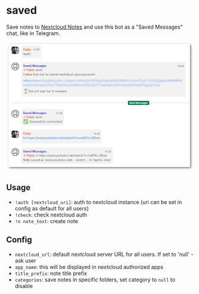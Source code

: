 # saved

Save notes to [Nextcloud Notes](https://apps.nextcloud.com/apps/notes) and use this bot as a "Saved Messages" chat, like in Telegram.

![preview.jpg](../assets/saved.png)

## Usage

- `!auth [nextcloud_uri]`: auth to nextcloud instance (uri can be set in config as default for all users)
- `!check`: check nextcloud auth
- `!n note_text`: create note

## Config

- `nextcloud_url`: default nextcloud server URL for all users. If set to 'null' - ask user
- `app_name`: this will be displayed in nextcloud authorized apps
- `title_prefix`: note title prefix
- `categories`: save notes in specific folders, set category to `null` to disable